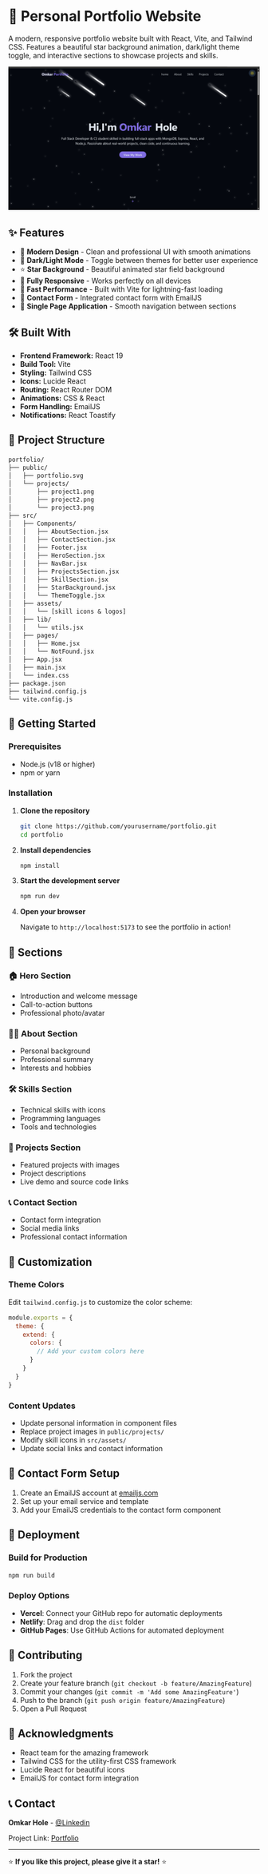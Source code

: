 # 🌟 Personal Portfolio Website

A modern, responsive portfolio website built with React, Vite, and Tailwind CSS. Features a beautiful star background animation, dark/light theme toggle, and interactive sections to showcase projects and skills.

![Portfolio Screenshot](public/Screenshot%202025-08-30%20212554.png)


## ✨ Features

- 🎨 **Modern Design** - Clean and professional UI with smooth animations
- 🌙 **Dark/Light Mode** - Toggle between themes for better user experience
- ⭐ **Star Background** - Beautiful animated star field background
- 📱 **Fully Responsive** - Works perfectly on all devices
- 🚀 **Fast Performance** - Built with Vite for lightning-fast loading
- 📧 **Contact Form** - Integrated contact form with EmailJS
- 🎯 **Single Page Application** - Smooth navigation between sections

## 🛠️ Built With

- **Frontend Framework:** React 19
- **Build Tool:** Vite
- **Styling:** Tailwind CSS
- **Icons:** Lucide React
- **Routing:** React Router DOM
- **Animations:** CSS & React
- **Form Handling:** EmailJS
- **Notifications:** React Toastify

## 📂 Project Structure

```
portfolio/
├── public/
│   ├── portfolio.svg
│   └── projects/
│       ├── project1.png
│       ├── project2.png
│       └── project3.png
├── src/
│   ├── Components/
│   │   ├── AboutSection.jsx
│   │   ├── ContactSection.jsx
│   │   ├── Footer.jsx
│   │   ├── HeroSection.jsx
│   │   ├── NavBar.jsx
│   │   ├── ProjectsSection.jsx
│   │   ├── SkillSection.jsx
│   │   ├── StarBackground.jsx
│   │   └── ThemeToggle.jsx
│   ├── assets/
│   │   └── [skill icons & logos]
│   ├── lib/
│   │   └── utils.jsx
│   ├── pages/
│   │   ├── Home.jsx
│   │   └── NotFound.jsx
│   ├── App.jsx
│   ├── main.jsx
│   └── index.css
├── package.json
├── tailwind.config.js
└── vite.config.js
```

## 🚀 Getting Started

### Prerequisites

- Node.js (v18 or higher)
- npm or yarn

### Installation

1. **Clone the repository**
   ```bash
   git clone https://github.com/yourusername/portfolio.git
   cd portfolio
   ```

2. **Install dependencies**
   ```bash
   npm install
   ```

3. **Start the development server**
   ```bash
   npm run dev
   ```

4. **Open your browser**
   
   Navigate to `http://localhost:5173` to see the portfolio in action!

## 📱 Sections

### 🏠 Hero Section
- Introduction and welcome message
- Call-to-action buttons
- Professional photo/avatar

### 👨‍💻 About Section
- Personal background
- Professional summary
- Interests and hobbies

### 🛠️ Skills Section
- Technical skills with icons
- Programming languages
- Tools and technologies

### 💼 Projects Section
- Featured projects with images
- Project descriptions
- Live demo and source code links

### 📞 Contact Section
- Contact form integration
- Social media links
- Professional contact information

## 🎨 Customization

### Theme Colors
Edit `tailwind.config.js` to customize the color scheme:

```javascript
module.exports = {
  theme: {
    extend: {
      colors: {
        // Add your custom colors here
      }
    }
  }
}
```

### Content Updates
- Update personal information in component files
- Replace project images in `public/projects/`
- Modify skill icons in `src/assets/`
- Update social links and contact information

## 📧 Contact Form Setup

1. Create an EmailJS account at [emailjs.com](https://www.emailjs.com/)
2. Set up your email service and template
3. Add your EmailJS credentials to the contact form component

## 🚀 Deployment

### Build for Production
```bash
npm run build
```

### Deploy Options
- **Vercel**: Connect your GitHub repo for automatic deployments
- **Netlify**: Drag and drop the `dist` folder
- **GitHub Pages**: Use GitHub Actions for automated deployment

## 🤝 Contributing

1. Fork the project
2. Create your feature branch (`git checkout -b feature/AmazingFeature`)
3. Commit your changes (`git commit -m 'Add some AmazingFeature'`)
4. Push to the branch (`git push origin feature/AmazingFeature`)
5. Open a Pull Request


## 🙏 Acknowledgments

- React team for the amazing framework
- Tailwind CSS for the utility-first CSS framework
- Lucide React for beautiful icons
- EmailJS for contact form integration

## 📞 Contact

**Omkar Hole** - [@Linkedin](https://www.linkedin.com/in/omkar-hole-c0der/) 

Project Link: [Portfolio](https://github.com/yourusername/portfolio)

---

⭐ **If you like this project, please give it a star!** ⭐
